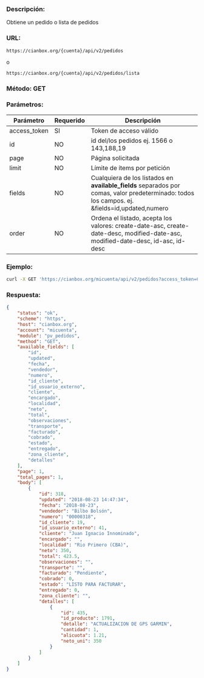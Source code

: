 ### Descripción:

Obtiene un pedido o lista de pedidos

### URL:

`https://cianbox.org/{cuenta}/api/v2/pedidos`

o

`https://cianbox.org/{cuenta}/api/v2/pedidos/lista`

### Método: GET

### Parámetros:

|Parámetro    |Requerido |Descripción                                   |
|-------------|----------|----------------------------------------------|
|access_token |SI        |Token de acceso válido                        |
|id           |NO        |id del/los pedidos ej. 1566 o 143,188,19      |
|page         |NO        |Página solicitada                             |
|limit        |NO        |Límite de ítems por petición                  |
|fields       |NO        |Cualquiera de los listados en **available_fields** separados por comas, valor predeterminado: todos los campos. ej. &fields=id,updated,numero|
|order        |NO        |Ordena el listado, acepta los valores: create-date-asc, create-date-desc, modified-date-asc, modified-date-desc, id-asc, id-desc|


### Ejemplo:
```bash
curl -X GET 'https://cianbox.org/micuenta/api/v2/pedidos?access_token=CBX_AT-TcIHdWOvdpIMNsXG...'
```
### Respuesta:

```json
{
    "status": "ok",
    "scheme": "https",
    "host": "cianbox.org",
    "account": "micuenta",
    "module": "pv_pedidos",
    "method": "GET",
    "available_fields": [
        "id",
        "updated",
        "fecha",
        "vendedor",
        "numero",
        "id_cliente",
        "id_usuario_externo",
        "cliente",
        "encargado",
        "localidad",
        "neto",
        "total",
        "observaciones",
        "transporte",
        "facturado",
        "cobrado",
        "estado",
        "entregado",
        "zona_cliente",
        "detalles"
    ],
    "page": 1,
    "total_pages": 1,
    "body": [
        {
            "id": 318,
            "updated": "2018-08-23 14:47:34",
            "fecha": "2018-08-23",
            "vendedor": "Bilbo Bolsón",
            "numero": "00000318",
            "id_cliente": 19,
            "id_usuario_externo": 41,
            "cliente": "Juan Ignacio Innominado",
            "encargado": "",
            "localidad": "Rio Primero (CBA)",
            "neto": 350,
            "total": 423.5,
            "observaciones": "",
            "transporte": "",
            "facturado": "Pendiente",
            "cobrado": 0,
            "estado": "LISTO PARA FACTURAR",
            "entregado": 0,
            "zona_cliente": "",
            "detalles": [
                {
                    "id": 435,
                    "id_producto": 1791,
                    "detalle": "ACTUALIZACION DE GPS GARMIN",
                    "cantidad": 1,
                    "alicuota": 1.21,
                    "neto_uni": 350
                }
            ]
        }
    ]
}
```